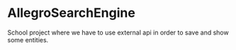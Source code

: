 # AllegroSearchEngine
School project where we have to use external api in order to save and show some entities.
